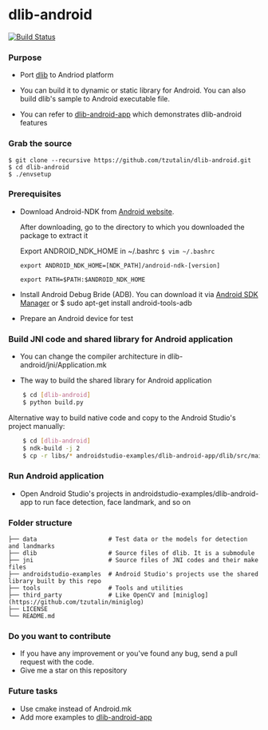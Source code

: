 # dlib-android

[![Build Status](https://travis-ci.org/tzutalin/dlib-android.png)](https://travis-ci.org/tzutalin/dlib-android)

### Purpose
* Port [dlib](http://dlib.net/) to Andriod platform

* You can build it to dynamic or static library for Android. You can also build dlib's sample to Android executable file.

* You can refer to [dlib-android-app](https://github.com/tzutalin/dlib-android-app) which demonstrates dlib-android features

### Grab the source

    $ git clone --recursive https://github.com/tzutalin/dlib-android.git
    $ cd dlib-android
    $ ./envsetup

### Prerequisites
* Download Android-NDK from [Android website](https://developer.android.com/ndk/downloads/index.html).

	 After downloading, go to the directory to which you downloaded the package to extract it

	 Export ANDROID_NDK_HOME in ~/.bashrc
     `$ vim ~/.bashrc`

	`export ANDROID_NDK_HOME=[NDK_PATH]/android-ndk-[version]`

    `export PATH=$PATH:$ANDROID_NDK_HOME`

* Install Android Debug Bride (ADB). You can download it via [Android SDK Manager](https://developer.android.com/sdk/installing/index.html) or $ sudo apt-get install android-tools-adb

* Prepare an Android device for test

### Build JNI code and shared library for Android application
* You can change the compiler architecture in dlib-android/jni/Application.mk

* The way to build the shared library for Android application

```sh
    $ cd [dlib-android]
    $ python build.py
```

Alternative way to build native code and copy to the Android Studio's project manually:
```sh
    $ cd [dlib-android]
    $ ndk-build -j 2
    $ cp -r libs/* androidstudio-examples/dlib-android-app/dlib/src/main/jniLibs
```

### Run Android application
* Open Android Studio's projects in androidstudio-examples/dlib-android-app to run face detection, face landmark, and so on

### Folder structure

```
├── data                    # Test data or the models for detection and landmarks
├── dlib                    # Source files of dlib. It is a submodule
├── jni                     # Source files of JNI codes and their make files
├── androidstudio-examples  # Android Studio's projects use the shared library built by this repo
├── tools                   # Tools and utilities
├── third_party             # Like OpenCV and [miniglog](https://github.com/tzutalin/miniglog)
├── LICENSE
└── README.md
```

### Do you want to contribute
 * If you have any improvement or you've found any bug, send a pull request with the code.
 * Give me a star on this repository

### Future tasks
* Use cmake instead of Android.mk
* Add more examples to [dlib-android-app](https://github.com/tzutalin/dlib-android-app)

